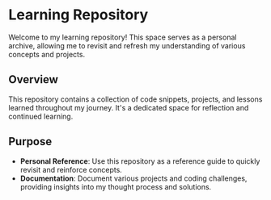 # Learning Repository

Welcome to my learning repository! This space serves as a personal archive, allowing me to revisit and refresh my understanding of various concepts and projects.

## Overview

This repository contains a collection of code snippets, projects, and lessons learned throughout my journey. It's a dedicated space for reflection and continued learning.

## Purpose

- **Personal Reference**: Use this repository as a reference guide to quickly revisit and reinforce concepts.
- **Documentation**: Document various projects and coding challenges, providing insights into my thought process and solutions.
